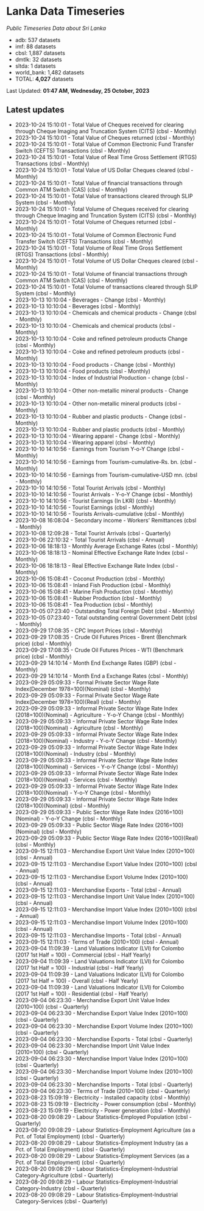 # Lanka Data Timeseries
*Public Timeseries Data about Sri Lanka*

* adb: 537 datasets
* imf: 88 datasets
* cbsl: 1,887 datasets
* dmtlk: 32 datasets
* sltda: 1 datasets
* world_bank: 1,482 datasets
* TOTAL: **4,027** datasets

Last Updated: **01:47 AM, Wednesday, 25 October, 2023**

## Latest updates

* 2023-10-24 15:10:01 - Total Value of Cheques received for clearing through Cheque Imaging and Truncation System (CITS) (cbsl - Monthly)
* 2023-10-24 15:10:01 - Total Value of Cheques returned (cbsl - Monthly)
* 2023-10-24 15:10:01 - Total Value of Common Electronic Fund Transfer Switch (CEFTS) Transactions (cbsl - Monthly)
* 2023-10-24 15:10:01 - Total Value of Real Time Gross Settlement (RTGS) Transactions (cbsl - Monthly)
* 2023-10-24 15:10:01 - Total Value of US Dollar Cheques cleared (cbsl - Monthly)
* 2023-10-24 15:10:01 - Total Value of financial transactions through Common ATM Switch (CAS) (cbsl - Monthly)
* 2023-10-24 15:10:01 - Total Value of transactions cleared through SLIP System (cbsl - Monthly)
* 2023-10-24 15:10:01 - Total Volume of Cheques received for clearing through Cheque Imaging and Truncation System (CITS) (cbsl - Monthly)
* 2023-10-24 15:10:01 - Total Volume of Cheques returned (cbsl - Monthly)
* 2023-10-24 15:10:01 - Total Volume of Common Electronic Fund Transfer Switch (CEFTS) Transactions (cbsl - Monthly)
* 2023-10-24 15:10:01 - Total Volume of Real Time Gross Settlement (RTGS) Transactions (cbsl - Monthly)
* 2023-10-24 15:10:01 - Total Volume of US Dollar Cheques cleared (cbsl - Monthly)
* 2023-10-24 15:10:01 - Total Volume of financial transactions through Common ATM Switch (CAS) (cbsl - Monthly)
* 2023-10-24 15:10:01 - Total Volume of transactions cleared through SLIP System (cbsl - Monthly)
* 2023-10-13 10:10:04 - Beverages - Change (cbsl - Monthly)
* 2023-10-13 10:10:04 - Beverages (cbsl - Monthly)
* 2023-10-13 10:10:04 - Chemicals and chemical products - Change (cbsl - Monthly)
* 2023-10-13 10:10:04 - Chemicals and chemical products (cbsl - Monthly)
* 2023-10-13 10:10:04 - Coke and refined petroleum products Change (cbsl - Monthly)
* 2023-10-13 10:10:04 - Coke and refined petroleum products (cbsl - Monthly)
* 2023-10-13 10:10:04 - Food products - Change (cbsl - Monthly)
* 2023-10-13 10:10:04 - Food products (cbsl - Monthly)
* 2023-10-13 10:10:04 - Index of Industrial Production - change (cbsl - Monthly)
* 2023-10-13 10:10:04 - Other non-metallic mineral products - Change (cbsl - Monthly)
* 2023-10-13 10:10:04 - Other non-metallic mineral products (cbsl - Monthly)
* 2023-10-13 10:10:04 - Rubber and plastic products - Change (cbsl - Monthly)
* 2023-10-13 10:10:04 - Rubber and plastic products (cbsl - Monthly)
* 2023-10-13 10:10:04 - Wearing apparel - Change (cbsl - Monthly)
* 2023-10-13 10:10:04 - Wearing apparel (cbsl - Monthly)
* 2023-10-10 14:10:56 - Earnings from Tourism Y-o-Y Change (cbsl - Monthly)
* 2023-10-10 14:10:56 - Earnings from Tourism-cumulative-Rs. bn. (cbsl - Monthly)
* 2023-10-10 14:10:56 - Earnings from Tourism-cumulative-USD mn. (cbsl - Monthly)
* 2023-10-10 14:10:56 - Total Tourist Arrivals (cbsl - Monthly)
* 2023-10-10 14:10:56 - Tourist Arrivals - Y-o-Y Change (cbsl - Monthly)
* 2023-10-10 14:10:56 - Tourist Earnings (In LKR) (cbsl - Monthly)
* 2023-10-10 14:10:56 - Tourist Earnings (cbsl - Monthly)
* 2023-10-10 14:10:56 - Tourists Arrivals-cumulative (cbsl - Monthly)
* 2023-10-08 16:08:04 - Secondary income - Workers' Remittances (cbsl - Monthly)
* 2023-10-08 12:09:28 - Total Tourist Arrivals (cbsl - Quarterly)
* 2023-10-06 22:10:32 - Total Tourist Arrivals (cbsl - Annual)
* 2023-10-06 18:18:13 - Monthly Average Exchange Rates (cbsl - Monthly)
* 2023-10-06 18:18:13 - Nominal Effective Exchange Rate Index (cbsl - Monthly)
* 2023-10-06 18:18:13 - Real Effective Exchange Rate Index (cbsl - Monthly)
* 2023-10-06 15:08:41 - Coconut Production (cbsl - Monthly)
* 2023-10-06 15:08:41 - Inland Fish Production (cbsl - Monthly)
* 2023-10-06 15:08:41 - Marine Fish Production (cbsl - Monthly)
* 2023-10-06 15:08:41 - Rubber Production (cbsl - Monthly)
* 2023-10-06 15:08:41 - Tea Production (cbsl - Monthly)
* 2023-10-05 07:23:40 - Outstanding Total Foreign Debt (cbsl - Monthly)
* 2023-10-05 07:23:40 - Total outstanding central Government Debt (cbsl - Monthly)
* 2023-09-29 17:08:35 - CPC Import Prices (cbsl - Monthly)
* 2023-09-29 17:08:35 - Crude Oil Futures Prices - Brent (Benchmark price) (cbsl - Monthly)
* 2023-09-29 17:08:35 - Crude Oil Futures Prices - WTI (Benchmark price) (cbsl - Monthly)
* 2023-09-29 14:10:14 - Month End Exchange Rates (GBP) (cbsl - Monthly)
* 2023-09-29 14:10:14 - Month End a Exchange Rates (cbsl - Monthly)
* 2023-09-29 05:09:33 - Formal Private Sector Wage Rate Index(December 1978=100)(Nominal) (cbsl - Monthly)
* 2023-09-29 05:09:33 - Formal Private Sector Wage Rate Index(December 1978=100)(Real) (cbsl - Monthly)
* 2023-09-29 05:09:33 - Informal Private Sector Wage Rate Index (2018=100)(Nominal) - Agriculture - Y-o-Y Change (cbsl - Monthly)
* 2023-09-29 05:09:33 - Informal Private Sector Wage Rate Index (2018=100)(Nominal) - Agriculture (cbsl - Monthly)
* 2023-09-29 05:09:33 - Informal Private Sector Wage Rate Index (2018=100)(Nominal) - Industry - Y-o-Y Change (cbsl - Monthly)
* 2023-09-29 05:09:33 - Informal Private Sector Wage Rate Index (2018=100)(Nominal) - Industry (cbsl - Monthly)
* 2023-09-29 05:09:33 - Informal Private Sector Wage Rate Index (2018=100)(Nominal) - Services - Y-o-Y Change (cbsl - Monthly)
* 2023-09-29 05:09:33 - Informal Private Sector Wage Rate Index (2018=100)(Nominal) - Services (cbsl - Monthly)
* 2023-09-29 05:09:33 - Informal Private Sector Wage Rate Index (2018=100)(Nominal) - Y-o-Y Change (cbsl - Monthly)
* 2023-09-29 05:09:33 - Informal Private Sector Wage Rate Index (2018=100)(Nominal) (cbsl - Monthly)
* 2023-09-29 05:09:33 - Public Sector Wage Rate Index (2016=100)(Nominal) - Y-o-Y Change (cbsl - Monthly)
* 2023-09-29 05:09:33 - Public Sector Wage Rate Index (2016=100)(Nominal) (cbsl - Monthly)
* 2023-09-29 05:09:33 - Public Sector Wage Rate Index (2016=100)(Real) (cbsl - Monthly)
* 2023-09-15 12:11:03 - Merchandise Export Unit Value Index (2010=100) (cbsl - Annual)
* 2023-09-15 12:11:03 - Merchandise Export Value Index (2010=100) (cbsl - Annual)
* 2023-09-15 12:11:03 - Merchandise Export Volume Index (2010=100) (cbsl - Annual)
* 2023-09-15 12:11:03 - Merchandise Exports - Total (cbsl - Annual)
* 2023-09-15 12:11:03 - Merchandise Import Unit Value Index (2010=100) (cbsl - Annual)
* 2023-09-15 12:11:03 - Merchandise Import Value Index (2010=100) (cbsl - Annual)
* 2023-09-15 12:11:03 - Merchandise Import Volume Index (2010=100) (cbsl - Annual)
* 2023-09-15 12:11:03 - Merchandise Imports - Total (cbsl - Annual)
* 2023-09-15 12:11:03 - Terms of Trade (2010=100) (cbsl - Annual)
* 2023-09-04 11:09:39 - Land Valuations Indicator (LVI) for Colombo (2017 1st Half = 100) - Commercial (cbsl - Half Yearly)
* 2023-09-04 11:09:39 - Land Valuations Indicator (LVI) for Colombo (2017 1st Half = 100) - Industrial (cbsl - Half Yearly)
* 2023-09-04 11:09:39 - Land Valuations Indicator (LVI) for Colombo (2017 1st Half = 100) - Overall (cbsl - Half Yearly)
* 2023-09-04 11:09:39 - Land Valuations Indicator (LVI) for Colombo (2017 1st Half = 100) - Residential (cbsl - Half Yearly)
* 2023-09-04 06:23:30 - Merchandise Export Unit Value Index (2010=100) (cbsl - Quarterly)
* 2023-09-04 06:23:30 - Merchandise Export Value Index (2010=100) (cbsl - Quarterly)
* 2023-09-04 06:23:30 - Merchandise Export Volume Index (2010=100) (cbsl - Quarterly)
* 2023-09-04 06:23:30 - Merchandise Exports - Total (cbsl - Quarterly)
* 2023-09-04 06:23:30 - Merchandise Import Unit Value Index (2010=100) (cbsl - Quarterly)
* 2023-09-04 06:23:30 - Merchandise Import Value Index (2010=100) (cbsl - Quarterly)
* 2023-09-04 06:23:30 - Merchandise Import Volume Index (2010=100) (cbsl - Quarterly)
* 2023-09-04 06:23:30 - Merchandise Imports - Total (cbsl - Quarterly)
* 2023-09-04 06:23:30 - Terms of Trade (2010=100) (cbsl - Quarterly)
* 2023-08-23 15:09:19 - Electricity - Installed capacity (cbsl - Monthly)
* 2023-08-23 15:09:19 - Electricity - Power consumption (cbsl - Monthly)
* 2023-08-23 15:09:19 - Electricity - Power generation (cbsl - Monthly)
* 2023-08-20 09:08:29 - Labour Statistics-Employed Population (cbsl - Quarterly)
* 2023-08-20 09:08:29 - Labour Statistics-Employment Agriculture (as a Pct. of Total Employment) (cbsl - Quarterly)
* 2023-08-20 09:08:29 - Labour Statistics-Employment Industry (as a Pct. of Total Employment) (cbsl - Quarterly)
* 2023-08-20 09:08:29 - Labour Statistics-Employment Services (as a Pct. of Total Employment) (cbsl - Quarterly)
* 2023-08-20 09:08:29 - Labour Statistics-Employment-Industrial Category-Agriculture (cbsl - Quarterly)
* 2023-08-20 09:08:29 - Labour Statistics-Employment-Industrial Category-Industry (cbsl - Quarterly)
* 2023-08-20 09:08:29 - Labour Statistics-Employment-Industrial Category-Services (cbsl - Quarterly)